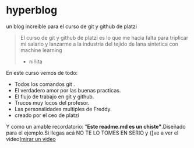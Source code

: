 # hyperblog
un blog increible para el curso de git y github de platzi
>El curso de git y github de platzi es lo que me hacia falta para triplicar mi salario y lanzarme a la industria del tejido de lana sintetica con machine learning
> - niñita

En este curso vemos de todo:
* Todos los comandos git .
* El verdadero amor por las buenas practicas.
* El flujo de trabajo en git y github.
* Trucos muy locos del profesor.
* Las personalidades multiples de Freddy.
* creado por el ceo de platzi 

Y como un amable recordatorio: "**Este readme.md es un chiste"**.Diseñado para el ejemplo.Si llegas acá NO TE LO TOMES EN SERIO y {[ve a ver el video][mirar un video](http://www.youtube.com "mirar un video")